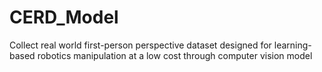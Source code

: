 # CERD_Model
Collect real world first-person perspective dataset designed for learning-based robotics manipulation at a low cost through computer vision model
